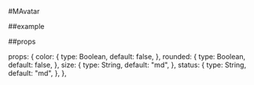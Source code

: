 #MAvatar

##example

<m-avatar color="green" name="asd asd" size="lg" status="lg"></m-avatar>
<m-avatar color="green" name="asd asd" size="md" status="md"></m-avatar>
<m-avatar color="green" name="asd asd" size="sm" status="sm"></m-avatar>
<m-avatar color="red" name="asd asd" size="lg" status="lg"></m-avatar>
<m-avatar color="red" name="asd asd" size="md" status="md"></m-avatar>
<m-avatar color="red" name="asd asd" size="sm" status="sm"></m-avatar>
<m-avatar color="gray" name="asd asd" size="lg" status="lg"></m-avatar>
<m-avatar color="gray" name="asd asd" size="md" status="md"></m-avatar>
<m-avatar color="gray" name="asd asd" size="sm" status="sm"></m-avatar>
<m-avatar color="red" name="asd asd" size="lg" status="lg" rounded></m-avatar>
<m-avatar color="green" name="asd asd" size="md" status="md " rounded></m-avatar>
<m-avatar color="gray" name="asd asd" size="sm" status="sm" rounded></m-avatar>

##props

 props: {
    color: {
      type: Boolean,
      default: false,
    },
    rounded: {
      type: Boolean,
      default: false,
    },
    size: {
      type: String,
      default: "md",
    },
    status: {
      type: String,
      default: "md",
    },
  },